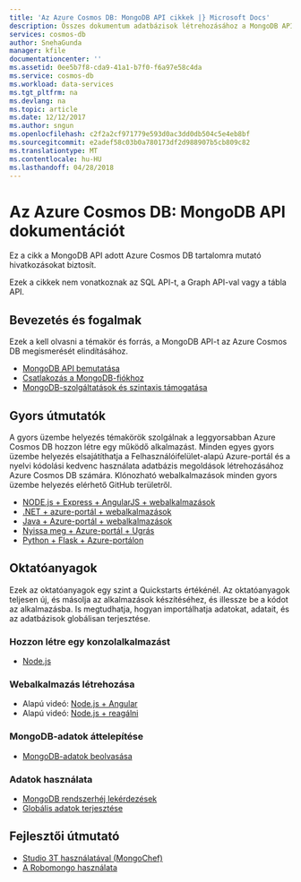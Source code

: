 ```yaml
---
title: 'Az Azure Cosmos DB: MongoDB API cikkek |} Microsoft Docs'
description: Összes dokumentum adatbázisok létrehozásához a MongoDB API-t az Azure Cosmos Adatbázisba vonatkozó cikkek listáját.
services: cosmos-db
author: SnehaGunda
manager: kfile
documentationcenter: ''
ms.assetid: 0ee5b7f8-cda9-41a1-b7f0-f6a97e58c4da
ms.service: cosmos-db
ms.workload: data-services
ms.tgt_pltfrm: na
ms.devlang: na
ms.topic: article
ms.date: 12/12/2017
ms.author: sngun
ms.openlocfilehash: c2f2a2cf971779e593d0ac3dd0db504c5e4eb8bf
ms.sourcegitcommit: e2adef58c03b0a780173df2d988907b5cb809c82
ms.translationtype: MT
ms.contentlocale: hu-HU
ms.lasthandoff: 04/28/2018
---
```

# <a name="azure-cosmos-db-mongodb-api-documentation"></a>Az Azure Cosmos DB: MongoDB API dokumentációt

Ez a cikk a MongoDB API adott Azure Cosmos DB tartalomra mutató hivatkozásokat biztosít.

Ezek a cikkek nem vonatkoznak az SQL API-t, a Graph API-val vagy a tábla API. 

## <a name="introduction-and-concepts"></a>Bevezetés és fogalmak

Ezek a kell olvasni a témakör és forrás, a MongoDB API-t az Azure Cosmos DB megismerését elindításához.

- [MongoDB API bemutatása](mongodb-introduction.md)
- [Csatlakozás a MongoDB-fiókhoz](connect-mongodb-account.md)
- [MongoDB-szolgáltatások és szintaxis támogatása](mongodb-feature-support.md)

## <a name="quickstarts"></a>Gyors útmutatók

A gyors üzembe helyezés témakörök szolgálnak a leggyorsabban Azure Cosmos DB hozzon létre egy működő alkalmazást. Minden egyes gyors üzembe helyezés elsajátíthatja a Felhasználóifelület-alapú Azure-portál és a nyelvi kódolási kedvenc használata adatbázis megoldások létrehozásához Azure Cosmos DB számára. Klónozható webalkalmazások minden gyors üzembe helyezés elérhető GitHub területről. 


- [NODE.js + Express + AngularJS + webalkalmazások](create-mongodb-nodejs.md)
- [.NET + azure-portál + webalkalmazások](create-mongodb-dotnet.md)
- [Java + Azure-portál + webalkalmazások](create-mongodb-java.md)
- [Nyissa meg + Azure-portál + Ugrás](create-mongodb-golang.md)
- [Python + Flask + Azure-portálon](create-mongodb-flask.md)

## <a name="tutorials"></a>Oktatóanyagok

Ezek az oktatóanyagok egy szint a Quickstarts értékénél. Az oktatóanyagok teljesen új, és másolja az alkalmazások készítéséhez, és illessze be a kódot az alkalmazásba. Is megtudhatja, hogyan importálhatja adatokat, adatait, és az adatbázisok globálisan terjesztése.

### <a name="create-a-console-app"></a>Hozzon létre egy konzolalkalmazást

- [Node.js](mongodb-samples.md) 

### <a name="create-a-web-app"></a>Webalkalmazás létrehozása

- Alapú videó: [Node.js + Angular](tutorial-develop-mongodb-nodejs.md)
- Alapú videó: [Node.js + reagálni](tutorial-develop-mongodb-react.md)

### <a name="migrate-mongodb-data"></a>MongoDB-adatok áttelepítése

- [MongoDB-adatok beolvasása](mongodb-migrate.md)

### <a name="work-with-data"></a>Adatok használata

- [MongoDB rendszerhéj lekérdezések](tutorial-query-mongodb.md)
- [Globális adatok terjesztése](tutorial-global-distribution-mongodb.md)

## <a name="developers-guide"></a>Fejlesztői útmutató

- [Studio 3T használatával (MongoChef)](mongodb-mongochef.md)
- [A Robomongo használata](mongodb-robomongo.md)
